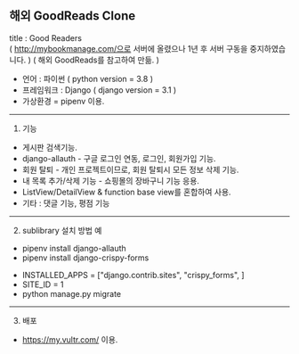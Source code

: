 
## 해외 GoodReads Clone 
title : Good Readers  
( http://mybookmanage.com/으로 서버에 올렸으나 1년 후 서버 구동을 중지하였습니다. )
( 해외 GoodReads를 참고하여 만듦. )  
  
* 언어 : 파이썬 ( python version = 3.8 )
* 프레임워크 : Django ( django version = 3.1 ) 
* 가상환경 = pipenv 이용.  
     
----------------------------------------------------------------- 
   
1. 기능 
* 게시판 검색기능.
* django-allauth - 구글 로그인 연동, 로그인, 회원가입 기능.
* 회원 탈퇴 - 개인 프로젝트이므로, 회원 탈퇴시 모든 정보 삭제 기능.
* 내 목록 추가/삭제 기능 - 쇼핑몰의 장바구니 기능 응용.
* ListView/DetailView & function base view를 혼합하여 사용.
* 기타 : 댓글 기능, 평점 기능  
-------------------------------------------------------------------
   
2. sublibrary 설치 방법 예
* pipenv install django-allauth 
* pipenv install django-crispy-forms
+ INSTALLED_APPS = ["django.contrib.sites", 
    "crispy_forms", ] 
+ SITE_ID = 1 
+ python manage.py migrate  
 
-------------------------------------------------------------------- 

3. 배포 
* https://my.vultr.com/ 이용.
  
        
 
  
